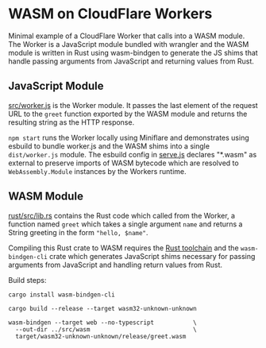 # WASM on CloudFlare Workers

Minimal example of a CloudFlare Worker that calls into a WASM module.
The Worker is a JavaScript module bundled with wrangler and the WASM
module is written in Rust using wasm-bindgen to generate the JS shims
that handle passing arguments from JavaScript and returning values
from Rust.

## JavaScript Module

[src/worker.js](src/worker.js) is the Worker module. It passes the
last element of the request URL to the `greet` function exported by
the WASM module and returns the resulting string as the HTTP response.

`npm start` runs the Worker locally using Miniflare and demonstrates
using esbuild to bundle worker.js and the WASM shims into a single
`dist/worker.js` module. The esbuild config in [serve.js](serve.js)
declares "*.wasm" as external to preserve imports of WASM bytecode
which are resolved to `WebAssembly.Module` instances by the Workers
runtime.

## WASM Module

[rust/src/lib.rs](rust/src/lib.rs) contains the Rust code which called
from the Worker, a function named `greet` which takes a single
argument `name` and returns a String greeting in the form `"hello,
$name"`.

Compiling this Rust crate to WASM requires the [Rust
toolchain](https://rustup.rs/) and the `wasm-bindgen-cli` crate which
generates JavaScript shims necessary for passing arguments from
JavaScript and handling return values from Rust.

Build steps:

    cargo install wasm-bindgen-cli

    cargo build --release --target wasm32-unknown-unknown

    wasm-bindgen --target web --no-typescript           \
      --out-dir ../src/wasm                             \
      target/wasm32-unknown-unknown/release/greet.wasm
